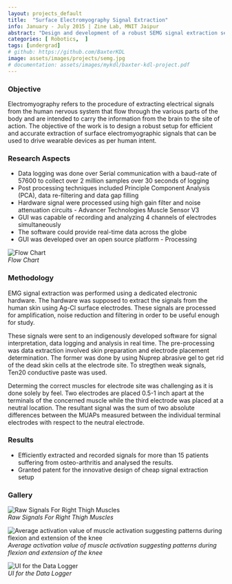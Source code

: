 ```yaml
---
layout: projects_default
title:  "Surface Electromyography Signal Extraction"
info: January - July 2015 | Zine Lab, MNIT Jaipur
abstract: "Design and development of a robust SEMG signal extraction setup"
categories: [ Robotics,  ]
tags: [undergrad]
# github: https://github.com/BaxterKDL
image: assets/images/projects/semg.jpg
# documentation: assets/images/mykdl/baxter-kdl-project.pdf
---
```

### Objective

Electromyography refers to the procedure of extracting electrical signals from the human nervous system that flow through the various parts of the body and are intended to carry the information from the brain to the site of action. The objective of the work is to design a robust setup for efficient and accurate extraction of surface electromyographic signals that can be used to drive wearable devices as per human intent.

### Research Aspects

* Data logging was done over Serial communication with a baud-rate of 57600 to collect over 2 million samples over 30 seconds of logging
* Post processing techniques included Principle Component Analysis (PCA), data re-filtering and data gap filling
* Hardware signal were processed using high gain filter and noise attenuation circuits - Advancer Technologies Muscle Sensor V3
* GUI was capable of recording and analyzing 4 channels of electrodes simultaneously
* The software could provide real-time data across the globe
* GUI was developed over an open source platform - Processing

![Flow Chart]({{site.baseurl}}/assets/images/semg/e.png ) <br> *Flow Chart*

### Methodology

EMG signal extraction was performed using a dedicated electronic hardware. The hardware was supposed to extract the signals from the human skin using Ag-Cl surface electrodes. These signals are processed for amplification, noise reduction and filtering in order to be useful enough for study.

These signals were sent to an indigenously developed software for signal interpretation, data logging and analysis in real time.
The pre-processing was data extraction involved skin preparation and electrode placement determination. The former was done by using Nuprep abrasive gel to get rid of the dead skin cells at the electrode site. To stregthen weak signals, Ten20 conductive paste was used.

Determing the correct muscles for electrode site was challenging as it is done solely by feel. Two electrodes are placed 0.5-1 inch apart at the terminals of the concerned muscle while the third electrode was placed at a neutral location. The resultant signal was the sum of two absolute differences between the MUAPs measured between the individual terminal electrodes with respect to the neutral electrode.

### Results

* Efficiently extracted and recorded signals for more than 15 patients suffering from osteo-arthritis and analysed the results.
* Granted patent for the innovative design of cheap signal extraction setup

### Gallery

![Raw Signals For Right Thigh Muscles]({{site.baseurl}}/assets/images/semg/bb.jpg ) <br> *Raw Signals For Right Thigh Muscles*

![Average activation value of muscle activation suggesting patterns during flexion and extension of the knee]({{site.baseurl}}/assets/images/semg/aa.png ) <br> *Average activation value of muscle activation suggesting patterns during flexion and extension of the knee*

![UI for the Data Logger]({{site.baseurl}}/assets/images/semg/ui.png ) <br> *UI for the Data Logger*
